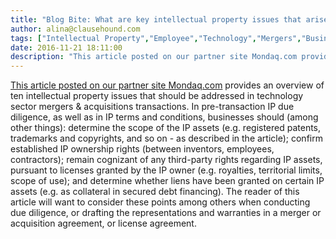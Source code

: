 ```yaml
---
title: "Blog Bite: What are key intellectual property issues that arise in mergers and acquisitions transactions?"
author: alina@clausehound.com
tags: ["Intellectual Property","Employee","Technology","Mergers","Business","Acquisition","Ownership of Intellectual Property","IP Transfer","Blog Bites","Royalties","Mondaq","USA"]
date: 2016-11-21 18:11:00
description: "This article posted on our partner site Mondaq.com provides an overview of ten intellectual property issues that should be addressed in technology sector mergers & acquisitions transactions. In pre-..."
---
```


[This article posted on our partner site Mondaq.com](http://www.mondaq.com/unitedstates/x/546180/Trademark/httpwwwmondaqcomarticleasparticleid546178) provides an overview of ten intellectual property issues that should be addressed in technology sector mergers & acquisitions transactions. In pre-transaction IP due diligence, as well as in IP terms and conditions, businesses should (among other things): determine the scope of the IP assets (e.g. registered patents, trademarks and copyrights, and so on - as described in the article); confirm established IP ownership rights (between inventors, employees, contractors); remain cognizant of any third-party rights regarding IP assets, pursuant to licenses granted by the IP owner (e.g. royalties, territorial limits, scope of use); and determine whether liens have been granted on certain IP assets (e.g. as collateral in secured debt financing). The reader of this article will want to consider these points among others when conducting due diligence, or drafting the representations and warranties in a merger or acquisition agreement, or license agreement.